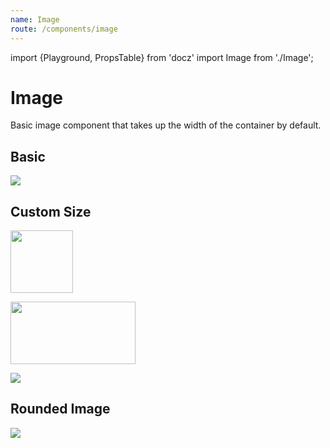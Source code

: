 ```yaml
---
name: Image
route: /components/image
---
```


import {Playground, PropsTable} from 'docz'
import Image from './Image';

# Image

Basic image component that takes up the width of the container by default.

<PropsTable of={Image} />

## Basic

<Playground>
  <Image
    src="https://upload.wikimedia.org/wikipedia/commons/9/97/The_Earth_seen_from_Apollo_17.jpg"
  />
</Playground>

## Custom Size

<Playground>
  <p>
    <Image
      src="https://upload.wikimedia.org/wikipedia/commons/9/97/The_Earth_seen_from_Apollo_17.jpg"
      width="100px"
    />
  </p>
  <p>
    <Image
      src="https://upload.wikimedia.org/wikipedia/commons/9/97/The_Earth_seen_from_Apollo_17.jpg"
      height="100px"
      width="200px"
    />
  </p>
  <p>
    <Image
      src="https://upload.wikimedia.org/wikipedia/commons/9/97/The_Earth_seen_from_Apollo_17.jpg"
      width={1/2}
    />
  </p>
</Playground>

## Rounded Image

<Playground>
  <Image
    rounded
    src="https://upload.wikimedia.org/wikipedia/commons/9/97/The_Earth_seen_from_Apollo_17.jpg"
  />
</Playground>
